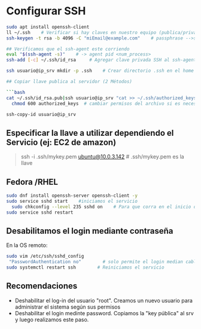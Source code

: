 # Configurar SSH

```bash
sudo apt install openssh-client
ll ~/.ssh    # Verificar si hay claves en nuestro equipo (publica/privada)
ssh-keygen -t rsa -b 4096 -C "miEmail@example.com"    # passphrase -->segundo factor de verificación

## Verificamos que el ssh-agent este corriendo 
eval "$(ssh-agent -s)"    # -> agent pid <num_process>
ssh-add [-c] ~/.ssh/id_rsa     # Agregar clave privada SSH al ssh-agent, [-c] fuerza entrar con la frase privada

ssh usuario@ip_srv mkdir -p .ssh    # Crear directorio .ssh en el home del usuario en el servidor

## Copiar llave publica al servidor (2 Métodos)

```bash
cat ~/.ssh/id_rsa.pub|ssh usuario@ip_srv "cat >> ~/.ssh/authorized_keys"
  chmod 600 authorized_keys  # cambiar permisos del archivo si es necesario

ssh-copy-id usuario@ip_srv
```

## Especificar la llave a utilizar dependiendo el Servicio (ej: EC2 de amazon)

> ssh -i .ssh/mykey.pem ubuntu@10.0.3.142    # .ssh/mykey.pem es la llave

## Fedora /RHEL

```bash
sudo dnf install openssh-server openssh-client -y
sudo service sshd start    #iniciamos el servicio
  sudo chkconfig --level 235 sshd on    # Para que corra en el inicio del sistema
sudo service sshd restart
```

## Desabilitamos el login mediante contraseña

En la OS remoto:

```bash
sudo vim /etc/ssh/sshd_config
 "PasswordAuthentication no"        # solo permite el login median cable "key" copiada en el sistema
sudo systemctl restart ssh        # Reiniciamos el servicio
```

## Recomendaciones

- Deshabilitar el log-in del usuario "root". Creamos un nuevo usuario para administrar el sistema según sus permisos
- Deshabilitar el login medinte password. Copiamos la "key pública" al srv y luego realizamos este paso.
